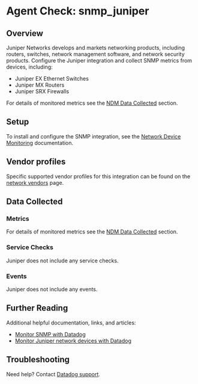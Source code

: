 # Agent Check: snmp_juniper

## Overview

Juniper Networks develops and markets networking products, including routers, switches, network management software, and network security products. Configure the Juniper integration and collect SNMP metrics from devices, including:

- Juniper EX Ethernet Switches
- Juniper MX Routers
- Juniper SRX Firewalls

For details of monitored metrics see the [NDM Data Collected][1] section.

## Setup

To install and configure the SNMP integration, see the [Network Device Monitoring][2] documentation.

## Vendor profiles

Specific supported vendor profiles for this integration can be found on the [network vendors][6] page.

## Data Collected

### Metrics

For details of monitored metrics see the [NDM Data Collected][1] section.

### Service Checks

Juniper does not include any service checks.

### Events

Juniper does not include any events.

## Further Reading

Additional helpful documentation, links, and articles:

- [Monitor SNMP with Datadog][3]
- [Monitor Juniper network devices with Datadog][4]

## Troubleshooting

Need help? Contact [Datadog support][5].

[1]: https://docs.datadoghq.com/network_monitoring/devices/data/
[2]: https://docs.datadoghq.com/network_monitoring/devices/setup/
[3]: https://www.datadoghq.com/blog/monitor-snmp-with-datadog/
[4]: https://www.datadoghq.com/blog/monitor-juniper-network-devices-with-datadog/
[5]: https://docs.datadoghq.com/help/
[6]: /network_monitoring/devices/#vendor-profiles
